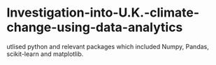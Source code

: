 # Investigation-into-U.K.-climate-change-using-data-analytics
utlised python and relevant packages which included Numpy, Pandas, scikit-learn and matplotlib.
